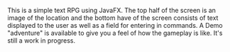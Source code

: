 This is a simple text RPG using JavaFX. The top half of the screen is an image of the location and the bottom have of the screen consists of text displayed to the user as well as a field for entering in commands. A Demo "adventure" is available to give you a feel of how the gameplay is like. It's still a work in progress.
